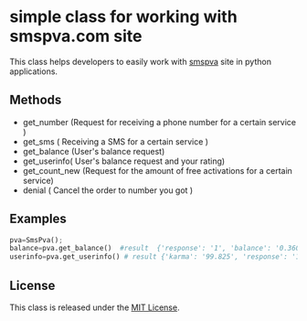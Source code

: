 # simple class for working with smspva.com site #
This class helps developers to easily work with [smspva](http://smspva.com/) site in python applications.

## Methods ##
 - get_number (Request for receiving a phone number for a certain service )
 - get_sms ( Receiving a SMS for a certain service )
 - get_balance (User's balance request)
 - get_userinfo( User's balance request and your rating)
 - get_count_new (Request for the amount of free activations for a certain service)
 - denial ( Cancel the order to number you got )
 
 
## Examples ##
``` python
pva=SmsPva();
balance=pva.get_balance()  #result  {'response': '1', 'balance': '0.360'}
userinfo=pva.get_userinfo() # result {'karma': '99.825', 'response': '1', 'balance': '0.360'}

```

## License

This class is released under the [MIT License](http://alihossein.mit-license.org/).
